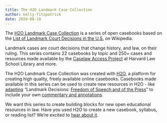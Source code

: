 ```yaml
---
title: The H2O Landmark Case Collection
author: kelly-fitzpatrick
date: 2020-08-10
---
```

The [H2O Landmark Case Collection](https://opencasebook.org/casebooks/1199-h2o-landmark-case-collection/) is a series of open casebooks based on the [List of Landmark Court Decisions in the U.S.](https://en.wikipedia.org/wiki/List_of_landmark_court_decisions_in_the_United_States) on Wikipedia. 

Landmark cases are court decisions that change history, and law, on their ruling. This series contains 22 casebooks by topic and 250+ cases and resources made available by the [Caselaw Access Project](https://case.law/) at Harvard Law School Library and more. 

The H2O Landmark Case Collection was created with [H2O](https://opencasebook.org/), a platform for creating high quality, freely available online casebooks. Casebooks made available in this series can be used to create new resources in H2O - like [adapting](https://about.opencasebook.org/making-casebooks/#cloning-content) “Landmark Decisions: [Freedom of Speech and of the Press](https://opencasebook.org/casebooks/1199-h2o-landmark-case-collection/sections/15-landmark-decisions-freedom-of-speech-and-of-the-press-cloned/)” to include your own [commentary and annotations](https://about.opencasebook.org/making-casebooks/#annotating-resources). 

We want this series to create building blocks for new open educational resources in law. Have you used H2O to create a new casebook, syllabus, or reading list? We’re excited to [hear about it](mailto:lil@law.harvard.edu). 

